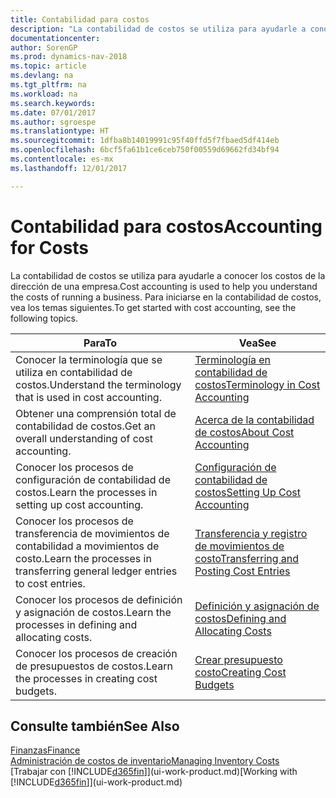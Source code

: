 ```yaml
---
title: Contabilidad para costos
description: "La contabilidad de costos se utiliza para ayudarle a conocer los costos de la dirección de una empresa. Para iniciarse en la contabilidad de costos, vea los temas siguientes."
documentationcenter: 
author: SorenGP
ms.prod: dynamics-nav-2018
ms.topic: article
ms.devlang: na
ms.tgt_pltfrm: na
ms.workload: na
ms.search.keywords: 
ms.date: 07/01/2017
ms.author: sgroespe
ms.translationtype: HT
ms.sourcegitcommit: 1dfba8b14019991c95f40ffd5f7fbaed5df414eb
ms.openlocfilehash: 6bcf5fa61b1ce6ceb750f00559d69662fd34bf94
ms.contentlocale: es-mx
ms.lasthandoff: 12/01/2017

---
```

# <a name="accounting-for-costs"></a><span data-ttu-id="c59fa-104">Contabilidad para costos</span><span class="sxs-lookup"><span data-stu-id="c59fa-104">Accounting for Costs</span></span>
<span data-ttu-id="c59fa-105">La contabilidad de costos se utiliza para ayudarle a conocer los costos de la dirección de una empresa.</span><span class="sxs-lookup"><span data-stu-id="c59fa-105">Cost accounting is used to help you understand the costs of running a business.</span></span> <span data-ttu-id="c59fa-106">Para iniciarse en la contabilidad de costos, vea los temas siguientes.</span><span class="sxs-lookup"><span data-stu-id="c59fa-106">To get started with cost accounting, see the following topics.</span></span>  

|<span data-ttu-id="c59fa-107">Para</span><span class="sxs-lookup"><span data-stu-id="c59fa-107">To</span></span>|<span data-ttu-id="c59fa-108">Vea</span><span class="sxs-lookup"><span data-stu-id="c59fa-108">See</span></span>|  
|--------|---------|  
|<span data-ttu-id="c59fa-109">Conocer la terminología que se utiliza en contabilidad de costos.</span><span class="sxs-lookup"><span data-stu-id="c59fa-109">Understand the terminology that is used in cost accounting.</span></span>|[<span data-ttu-id="c59fa-110">Terminología en contabilidad de costos</span><span class="sxs-lookup"><span data-stu-id="c59fa-110">Terminology in Cost Accounting</span></span>](finance-terminology-in-cost-accounting.md)|  
|<span data-ttu-id="c59fa-111">Obtener una comprensión total de contabilidad de costos.</span><span class="sxs-lookup"><span data-stu-id="c59fa-111">Get an overall understanding of cost accounting.</span></span>|[<span data-ttu-id="c59fa-112">Acerca de la contabilidad de costos</span><span class="sxs-lookup"><span data-stu-id="c59fa-112">About Cost Accounting</span></span>](finance-about-cost-accounting.md)|  
|<span data-ttu-id="c59fa-113">Conocer los procesos de configuración de contabilidad de costos.</span><span class="sxs-lookup"><span data-stu-id="c59fa-113">Learn the processes in setting up cost accounting.</span></span>|[<span data-ttu-id="c59fa-114">Configuración de contabilidad de costos</span><span class="sxs-lookup"><span data-stu-id="c59fa-114">Setting Up Cost Accounting</span></span>](finance-set-up-cost-accounting.md)|  
|<span data-ttu-id="c59fa-115">Conocer los procesos de transferencia de movimientos de contabilidad a movimientos de costo.</span><span class="sxs-lookup"><span data-stu-id="c59fa-115">Learn the processes in transferring general ledger entries to cost entries.</span></span>|[<span data-ttu-id="c59fa-116">Transferencia y registro de movimientos de costo</span><span class="sxs-lookup"><span data-stu-id="c59fa-116">Transferring and Posting Cost Entries</span></span>](finance-transfer-and-post-cost-entries.md)|  
|<span data-ttu-id="c59fa-117">Conocer los procesos de definición y asignación de costos.</span><span class="sxs-lookup"><span data-stu-id="c59fa-117">Learn the processes in defining and allocating costs.</span></span>|[<span data-ttu-id="c59fa-118">Definición y asignación de costos</span><span class="sxs-lookup"><span data-stu-id="c59fa-118">Defining and Allocating Costs</span></span>](finance-define-and-allocate-costs.md)|  
|<span data-ttu-id="c59fa-119">Conocer los procesos de creación de presupuestos de costos.</span><span class="sxs-lookup"><span data-stu-id="c59fa-119">Learn the processes in creating cost budgets.</span></span>|[<span data-ttu-id="c59fa-120">Crear presupuesto costo</span><span class="sxs-lookup"><span data-stu-id="c59fa-120">Creating Cost Budgets</span></span>](finance-create-cost-budgets.md)|  

## <a name="see-also"></a><span data-ttu-id="c59fa-121">Consulte también</span><span class="sxs-lookup"><span data-stu-id="c59fa-121">See Also</span></span>  
[<span data-ttu-id="c59fa-122">Finanzas</span><span class="sxs-lookup"><span data-stu-id="c59fa-122">Finance</span></span>](finance.md)  
[<span data-ttu-id="c59fa-123">Administración de costos de inventario</span><span class="sxs-lookup"><span data-stu-id="c59fa-123">Managing Inventory Costs</span></span>](finance-manage-inventory-costs.md)  
<span data-ttu-id="c59fa-124">[Trabajar con [!INCLUDE[d365fin](includes/d365fin_md.md)]](ui-work-product.md)</span><span class="sxs-lookup"><span data-stu-id="c59fa-124">[Working with [!INCLUDE[d365fin](includes/d365fin_md.md)]](ui-work-product.md)</span></span>

